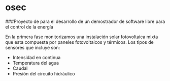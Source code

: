 # osec
###Proyecto de para el desarrollo de un demostrador de software libre para el control de la energía

En la primera fase monitorizamos una instalación solar fotovoltaica mixta que esta compuesta por paneles fotovoltaicos y térmicos. Los tipos de sensores que incluye son:

* Intensidad en continua
* Temperatura del agua
* Caudal
* Presión del circuito hidráulico
